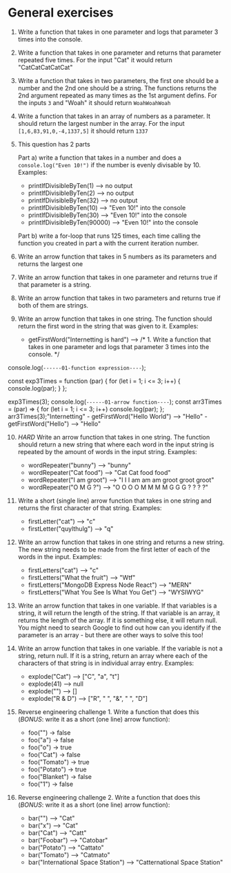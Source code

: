 # General exercises

1. Write a function that takes in one parameter and logs that parameter 3 times into the console.

2. Write a function that takes in one parameter and returns that parameter repeated five times. For the input "Cat" it would return "CatCatCatCatCat"

3. Write a function that takes in two parameters, the first one should be a number and the 2nd one should be a string. The functions returns the 2nd argument repeated as many times as the 1st argument defins. For the inputs `3` and "Woah" it should return `WoahWoahWoah`

4. Write a function that takes in an array of numbers as a parameter. It should return the largest number in the array. For the input `[1,6,83,91,0,-4,1337,5]` it should return `1337`

5. This question has 2 parts

    Part a) write a function that takes in a number and does a `console.log("Even 10!")` if the number is evenly divisable by 10. Examples:

    -  printIfDivisibleByTen(1) --> no output
    -  printIfDivisibleByTen(2) --> no output
    -  printIfDivisibleByTen(32) --> no output
    -  printIfDivisibleByTen(10) --> "Even 10!" into the console
    -  printIfDivisibleByTen(30) --> "Even 10!" into the console
    -  printIfDivisibleByTen(90000) --> "Even 10!" into the console

    Part b) write a for-loop that runs 125 times, each time calling the function you created in part a with the current iteration number.

6. Write an arrow function that takes in 5 numbers as its parameters and returns the largest one

7. Write an arrow function that takes in one parameter and returns true if that parameter is a string.

8. Write an arrow function that takes in two parameters and returns true if both of them are strings.

9. Write an arrow function that takes in one string. The function should return the first word in the string that was given to it. Examples:
    - getFirstWord("Internetting is hard") --> /* 1. Write a function that takes in one parameter and logs that parameter 3 times into the console. */

console.log(`------01-function expression----`);

const exp3Times = function (par) {
  for (let i = 1; i <= 3; i++) {
    console.log(par);
  }
};

exp3Times(3);
console.log(`------01-arrow function----`);
const arr3Times = (par) => {
  for (let i = 1; i <= 3; i++) console.log(par);
};
arr3Times(3);"Internetting"
    - getFirstWord("Hello World") --> "Hello"
    - getFirstWord("Hello") --> "Hello"

10. *HARD* Write an arrow function that takes in one string.
The function should return a new string that where each word in the input string is repeated by the amount of words in the input string. Examples:
    - wordRepeater("bunny") --> "bunny"
    - wordRepeater("Cat food") --> "Cat Cat food food"
    - wordRepeater("I am groot") --> "I I I am am am groot groot groot"
    - wordRepeater("O M G ?") --> "O O O O M M M M G G G ? ? ? ?"

11. Write a short (single line) arrow function that takes in one string and returns the first character of that string. Examples:
    - firstLetter("cat") --> "c"
    - firstLetter("quylthulg") --> "q"

12. Write an arrow function that takes in one string and returns a new string. The new string needs to be made from the first letter of each of the words in the input. Examples:
    - firstLetters("cat") --> "c"
    - firstLetters("What the fruit") --> "Wtf"
    - firstLetters("MongoDB Express Node React") --> "MERN"
    - firstLetters("What You See Is What You Get") --> "WYSIWYG"

13. Write an arrow function that takes in one variable. If that variables is a string, it will return the length of the string. If that variable is an array, it returns the length of the array. If it is something else, it will return null. You might need to search Google to find out how can you identify if the parameter is an array - but there are other ways to solve this too!

14. Write an arrow function that takes in one variable. If the variable is not a string, return null. If it is a string, return an array where each of the characters of that string is in individual array entry. Examples:
    - explode("Cat") --> ["C", "a", "t"]
    - explode(41) --> null
    - explode("") --> []
    - explode("R & D") --> ["R", " ", "&", " ", "D"]

15. Reverse engineering challenge 1. Write a function that does this (*BONUS*: write it as a short (one line) arrow function):
    - foo("") -> false
    - foo("a") -> false
    - foo("o") -> true
    - foo("Cat") -> false
    - foo("Tomato") -> true
    - foo("Potato") -> true
    - foo("Blanket") -> false
    - foo("1") -> false

16. Reverse engineering challenge 2. Write a function that does this (*BONUS*: write it as a short (one line) arrow function):
    - bar("") --> "Cat"
    - bar("x") --> "Cat"
    - bar("Cat") --> "Catt"
    - bar("Foobar") --> "Catobar"
    - bar("Potato") --> "Cattato"
    - bar("Tomato") --> "Catmato"
    - bar("International Space Station") --> "Catternational Space Station"

